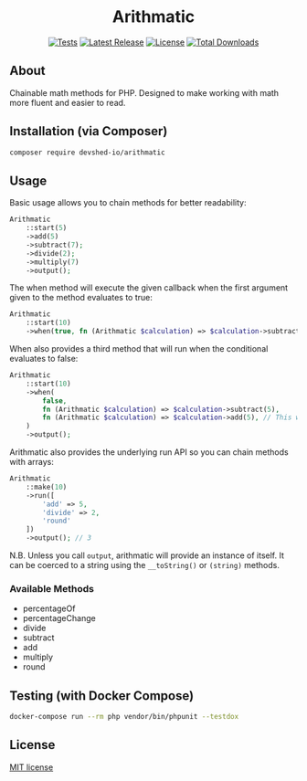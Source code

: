 <h1 width="400" align="center" >Arithmatic</h1>

<p align="center">
    <a href="https://github.com/devshed-io/arithmatic/actions/workflows/phpunit.yml"><img src="https://github.com/devshed-io/arithmatic/actions/workflows/phpunit.yml/badge.svg" alt="Tests"></a>
    <a href="https://github.com/devshed-io/arithmatic/releases"><img src="https://img.shields.io/github/v/release/devshed-io/arithmatic?label=Latest%20Release" alt="Latest Release"></a>
    <a href="https://packagist.org/packages/devshed-io/aritmatic"><img src="https://img.shields.io/packagist/l/devshed-io/arithmatic" alt="License"></a>
    <a href="https://packagist.org/packages/devshed-io/arithmatic"><img src="https://img.shields.io/packagist/dt/devshed-io/arithmatic" alt="Total Downloads"></a>
</p>

## About

Chainable math methods for PHP. Designed to make working with math more fluent and easier to read.

## Installation (via Composer)

```bash
composer require devshed-io/arithmatic
```

## Usage

Basic usage allows you to chain methods for better readability:
```php
Arithmatic
    ::start(5)
    ->add(5)
    ->subtract(7);
    ->divide(2);
    ->multiply(7)
    ->output();
```

The when method will execute the given callback when the first argument given to the method evaluates to true:
```php
Arithmatic
    ::start(10)
    ->when(true, fn (Arithmatic $calculation) => $calculation->subtract(5))->output();
```

When also provides a third method that will run when the conditional evaluates to false:
```php
Arithmatic
    ::start(10)
    ->when(
        false,
        fn (Arithmatic $calculation) => $calculation->subtract(5),
        fn (Arithmatic $calculation) => $calculation->add(5), // This will run...
    )
    ->output();
```

Arithmatic also provides the underlying run API so you can chain methods with arrays:
```php
Arithmatic
    ::make(10)
    ->run([
        'add' => 5,
        'divide' => 2,
        'round'
    ])
    ->output(); // 3
```

N.B. Unless you call `output`, arithmatic will provide an instance of itself. It can be coerced to a string using the `__toString()` or `(string)` methods.

### Available Methods
- percentageOf
- percentageChange
- divide
- subtract
- add
- multiply
- round

## Testing (with Docker Compose)

```bash
docker-compose run --rm php vendor/bin/phpunit --testdox
```

## License

[MIT license](https://opensource.org/licenses/MIT)
